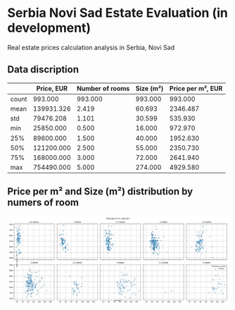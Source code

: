 # Serbia Novi Sad Estate Evaluation (in development)
Real estate prices calculation analysis in Serbia, Novi Sad


## Data discription

|               | Price, EUR | Number of rooms | Size (m²) | Price per m², EUR |
|---------------|------------|-----------------|-----------|-------------------|
| count         | 993.000    | 993.000         | 993.000   | 993.000           |
| mean          | 139931.326 | 2.419           | 60.693    | 2346.487          |
| std           | 79476.208  | 1.101           | 30.599    | 535.930           |
| min           | 25850.000  | 0.500           | 16.000    | 972.970           |
| 25%           | 89600.000  | 1.500           | 40.000    | 1952.630          |
| 50%           | 121200.000 | 2.500           | 55.000    | 2350.730          |
| 75%           | 168000.000 | 3.000           | 72.000    | 2641.940          |
| max           | 754490.000 | 5.000           | 274.000   | 4929.580          |


## Price per m² and Size (m²) distribution by numers of room

![Rooms Plot](rooms_plot.jpg)